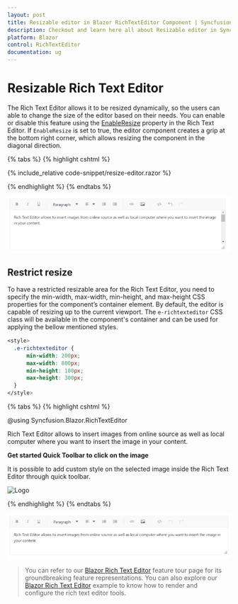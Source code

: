 ```yaml
---
layout: post
title: Resizable editor in Blazor RichTextEditor Component | Syncfusion
description: Checkout and learn here all about Resizable editor in Syncfusion Blazor RichTextEditor component and much more.
platform: Blazor
control: RichTextEditor
documentation: ug
---
```


# Resizable Rich Text Editor

The Rich Text Editor allows it to be resized dynamically, so the users can able to change the size of the editor based on their needs. You can enable or disable this feature using the [EnableResize](https://help.syncfusion.com/cr/blazor/Syncfusion.Blazor.RichTextEditor.SfRichTextEditor.html#Syncfusion_Blazor_RichTextEditor_SfRichTextEditor_EnableResize) property in the Rich Text Editor. If `EnableResize` is set to true, the editor component creates a grip at the bottom right corner, which allows resizing the component in the diagonal direction.

{% tabs %}
{% highlight cshtml %}

{% include_relative code-snippet/resize-editor.razor %}

{% endhighlight %}
{% endtabs %}

![Resizing in Blazor RichTextEditor](./images/blazor-richtexteditor-resizing.png)

## Restrict resize

To have a restricted resizable area for the Rich Text Editor, you need to specify the min-width, max-width, min-height, and max-height CSS properties for the component’s container element. By default, the editor is capable of resizing up to the current viewport. The `e-richtexteditor` CSS class will be available in the component's container and can be used for applying the bellow mentioned styles.

```css
<style>
  .e-richtexteditor {
      min-width: 200px;
      max-width: 800px;
      min-height: 100px;
      max-height: 300px;
  }
</style>

```

{% tabs %}
{% highlight cshtml %}

@using Syncfusion.Blazor.RichTextEditor

<SfRichTextEditor EnableResize="true" CssClass='.e-richtexteditor'>
    <p>Rich Text Editor allows to insert images from online source as well as local computer where you want to insert the image in your content.</p><p><b>Get started Quick Toolbar to click on the image</b></p><p>It is possible to add custom style on the selected image inside the Rich Text Editor through quick toolbar.</p><img alt='Logo' style='width: 300px; height: 300px; transform: rotate(0deg);' src='images/RichTextEditor/RTEImage-Feather.png' />
</SfRichTextEditor>
<style>
    .e-richtexteditor {
        min-width: 200px;
        max-width: 800px;
        min-height: 100px;
        max-height: 300px;
    }
</style>

{% endhighlight %}
{% endtabs %}

![Restrict resize in Blazor RichTextEditor](./images/blazor-richtexteditor-restrict-resize.png)

> You can refer to our [Blazor Rich Text Editor](https://www.syncfusion.com/blazor-components/blazor-wysiwyg-rich-text-editor) feature tour page for its groundbreaking feature representations. You can also explore our [Blazor Rich Text Editor](https://blazor.syncfusion.com/demos/rich-text-editor/overview?theme=bootstrap4) example to know how to render and configure the rich text editor tools.